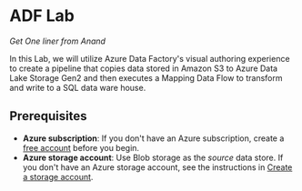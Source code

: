 # ADF Lab

*Get One liner from Anand*

In this Lab, we will utilize Azure Data Factory's visual authoring experience to create a pipeline that copies data stored in Amazon S3 to Azure Data Lake Storage Gen2 and then executes a Mapping Data Flow to transform and write to a SQL data ware house.

## Prerequisites

* **Azure subscription**: If you don't have an Azure subscription, create a [free account](https://azure.microsoft.com/free/) before you begin.
* **Azure storage account**: Use Blob storage as the _source_ data store. If you don't have an Azure storage account, see the instructions in [Create a storage account](../storage/common/storage-quickstart-create-account.md).
